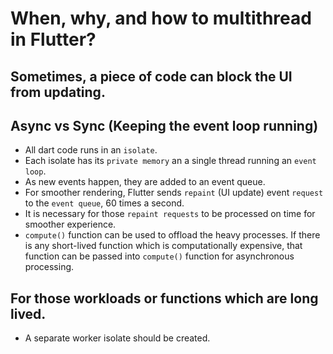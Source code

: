 # When, why, and how to multithread in Flutter?

## Sometimes, a piece of code can block the UI from updating.

## Async vs Sync (Keeping the event loop running)

- All dart code runs in an `isolate`.
- Each isolate has its `private memory` an a single thread running an `event loop`.
- As new events happen, they are added to an event queue.
- For smoother rendering, Flutter sends `repaint` (UI update) event `request` to the `event queue`, 60 times a second.
- It is necessary for those `repaint requests` to be processed on time for smoother experience.
- `compute()` function can be used to offload the heavy processes. If there is any short-lived function which is computationally expensive, that function can be passed into `compute()` function for asynchronous processing.

## For those workloads or functions which are long lived.
- A separate worker isolate should be created.